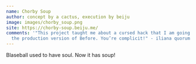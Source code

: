 ```yaml
---
name: Chorby Soup
author: concept by a cactus, execution by beiju
image: images/chorby_soup.png
site: https://chorby-soup.beiju.me/
comments: '"This project taught me about a cursed hack that I am going to use in
  the production version of Before. You’re complicit!" - iliana quorum'
---
```

Blaseball used to have soul. Now it has soup!